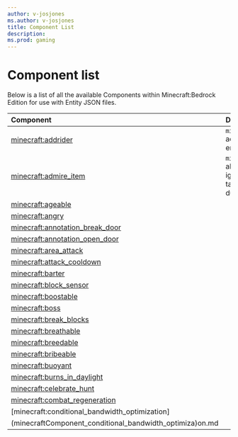 ```yaml
---
author: v-josjones
ms.author: v-josjones
title: Component List
description: 
ms.prod: gaming
---
```


# Component list

Below is a list of all the available Components within Minecraft:Bedrock Edition for use with Entity JSON files.

|Component |Description|
|:-----|:----------|
|[minecraft:addrider](EntityComponents/minecraftComponent_addrider.md)|`minecraft:addrider` adds a rider to the entity. |
|[minecraft:admire_item](EntityComponents/minecraftComponent_admire_item.md)|`minecraft:admire_item` allows an entity to ignore attackable targets for a given duration. |
|[minecraft:ageable](minecraftComponent_ageable.md) | |
|[minecraft:angry](minecraftComponent_angry.md) | |
|[minecraft:annotation_break_door](minecraftComponent_annotation_break_door.md) | |
|[minecraft:annotation_open_door](minecraftComponent_annotation_open_door.md) | |
|[minecraft:area_attack](minecraftComponent_area_attack.md) | |
|[minecraft:attack_cooldown](minecraftComponent_attack_cooldown.md) | |
|[minecraft:barter](minecraftComponent_barter.md) | |
|[minecraft:block_sensor](minecraftComponent_block_sensor.md) | |
|[minecraft:boostable](minecraftComponent_boostable.md) | |
|[minecraft:boss](minecraftComponent_boss.md) | |
|[minecraft:break_blocks](minecraftComponent_break_blocks.md) | |
|[minecraft:breathable](minecraftComponent_breathable.md) | |
|[minecraft:breedable](minecraftComponent_breedable.md) | |
|[minecraft:bribeable](minecraftComponent_bribeable.md) | |
|[minecraft:buoyant](minecraftComponent_buoyant.md) | |
|[minecraft:burns_in_daylight](minecraftComponent_burns_in_daylight.md) | |
|[minecraft:celebrate_hunt](minecraftComponent_celebrate_hunt.md) | |
|[minecraft:combat_regeneration](minecraftComponent_combat_regeneration.md) | |
|[minecraft:conditional_bandwidth_optimization]
  (minecraftComponent_conditional_bandwidth_optimiza)on.md | |